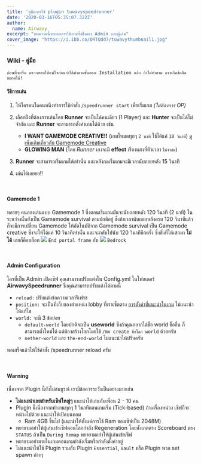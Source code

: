 ```yaml
---
title: 'คู่มือการใช้ plugin tuwavyspeedrunner'
date: '2020-03-16T05:35:07.322Z'
author:
  name: Airwavy
excerpt: "บทความนี้จะบอกการใช้งานทั้งฝั่งของ Admin และผู้เล่น"
cover_image: "https://i.ibb.co/DRTQdd7/tuwavythumbnail1.jpg"
---
```


### <i class="bi bi-file-earmark-text-fill"></i> Wiki - คู่มือ
`ก่อนที่จะเริ่ม ตรวจสอบให้แน่ใจก่อนว่าได้ทำตามขั้นตอน Installation แล้ว ถ้าไม่ทำตาม อาจเกิดข้อผิดพลาดได้!`
#### <i class="bi bi-joystick"></i> วิธีการเล่น
1. ให้ใครคนใดคนหนึ่งทำการใช้คำสั่ง `/speedrunner start` เพื่อเริ่มเกม *(ไม่ต้องการ OP)*
2. เลือกฝั่งที่ต้องการเล่นโดย **Runner** จะเป็นได้คนเดียว (1 Player) และ **Hunter** จะเป็นได้ไม่จำกัด และ **Runner** จะสามารถตั้งค่าเกมได้ด้วย เช่น 

   - **I WANT GAMEMODE CREATIVE!!** (เกมโหมดทุกๆ `2 นาที` ใช้ได้แค่ `10 วินาที`) [ดูเพิ่มเติมเกี่ยวกับ Gamemode Creative](#gamemode)
   - **GLOWING MAN** (โดย *Runner* เองจะมี **effect** เรืองแสงที่ตัวเวลา `ไม่จำกัด`)
3. **Runner** จะสามารถเริ่มเกมได้เท่านั้น และหลังกดเริ่มเกมจะมีเวลานับถอยหลัง 15 วินาที
4. เล่นได้เลยยย!!

<a name="gamemode"></a>
<br>

#### Gamemode 1
หลายๆ คนลองเล่นแบบ Gamemode 1 ซึ่งตอนเริ่มเกมมันจะนับถอยหลัง 120 วินาที (2 นาที) ในระหว่างนั้นยังเป็น Gamemode survival ตามปกติอยู่ ซึ่งถ้าเวลานับถอยหลังครบ 120 วินาทีแล้ว ก็จะมีการเปลี่ยน Gamemode ให้อัตโนมัติจาก Gamemode survival เป็น Gamemode creative ซึ่งจะให้ได้แค่ 10 วินาทีเท่านั้น และจะกลับไปนับ 120 วินาทีอีกครั้ง ซึ่งสิ่งที่ให้เสกมา **ไม่ได้** เลยก็คือบล็อก <img src="https://static.wikia.nocookie.net/minecraft_gamepedia/images/e/ea/Filled_End_Portal_Frame_%28S%29_JE5_BE2.png" class="icon"/> `End portal frame` กับ <img src="https://static.wikia.nocookie.net/minecraft_gamepedia/images/6/68/Bedrock_JE2_BE2.png" class="icon"/> `Bedrock`

<a name="configuration-guide"></a>
<br>

#### <i class="bi bi-terminal-fill"></i> Admin Configuration
ใครที่เป็น Admin เปิดเซิฟ คุณสามารถปรับแต่งใน Config.yml ในโฟลเดอร์ **AirwavySpeedrunner** ซึ่งคุณสามารถปรับแต่งได้ตามนี้
 - `reload:` ปรับแต่งข้อความเวลารีเฟรช
 - `position:` จะเป็นที่เก็บของตำแหน่ง lobby ที่เราเซ็ตตรง [การตั้งค่าที่แนะนำในเกม](#installation) ไม่แนะนำให้แก้ไข
 - `world:` จะมี 3 ข้อย่อย
    - `default-world` โดยปกติจะเป็น **useworld** ซึ่งถ้าคุณอยากได้ชื่อ world ชื่ออื่น ก็สามารถตั้งใหม่ได้ แต่ต้องสร้างโลกโดยใช้ `/mv create ชื่อโลก world` ด้วยครับ
    - `nether-world` และ `the-end-world` ไม่แนะนำให้ปรับครับ

พอเสร็จแล้วให้ใช้คำสั่ง /speedrunner reload ครับ

<a name="warning"></a>
<br>

#### <i class="bi bi-exclamation-triangle-fill"></i> Warning
เนื่องจาก Plugin นี้ยังไม่สมบูรณ์ เรามีข้อควรระวังเป็นอย่างมากเช่น
- **ไม่แนะนำเลยสำหรับเซิฟใหญ่ๆ** แนะนำให้เล่นกับเพื่อน 2 - 10 คน
- Plugin นี้เนื่องจากทำงานทุกๆ 1 วินาทีตอนเกมเริ่ม (Tick-based) ถ้าเครื่องหน่วง เซิฟก็จะหน่วงไปด้วย แนะนำให้เปิดบนคอม
    - Ram 4GB ขึ้นไป (แนะนำให้ตั้งแค่การใช้ Ram ของเซิฟเป็น 2048M)
- พยายามอย่าให้ผู้เล่นเข้าเซิฟตอนโลกกำลัง Regeneration โดยสังเกตตรง Scoreboard ตรง `STATUS` ถ้าเป็น `During Remap` พยายามอย่าให้ผู้เล่นเข้าเซิฟ
- พยายามอย่าตายในเกมตอนเกมกำลังเริ่มหรือกำลังตั้งค่าอยู่
- ไม่แนะนำให้ใช้ Plugin รวมกับ Plugin `Essential`, `Vault` หรือ Plugin พวก set spawn ต่างๆ
